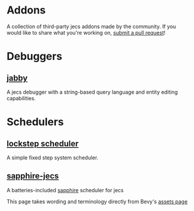 # Addons
A collection of third-party jecs addons made by the community. If you would like to share what you're working on, [submit a pull request](https://github.com/Ukendio/jecs)!

# Debuggers
## [jabby](https://github.com/alicesaidhi/jabby)
A jecs debugger with a string-based query language and entity editing capabilities.

# Schedulers
## [lockstep scheduler](https://gist.github.com/1Axen/6d4f78b3454cf455e93794505588354b)
A simple fixed step system scheduler.

## [sapphire-jecs](https://github.com/Mark-Marks/sapphire/tree/main/crates/sapphire-jecs)
A batteries-included [sapphire](https://github.com/mark-marks/sapphire) scheduler for jecs

This page takes wording and terminology directly from Bevy's [assets page](https://bevyengine.org/assets/)
